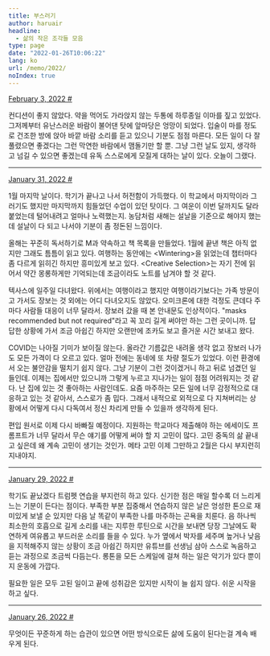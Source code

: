 ```yaml
---
title: 부스러기
author: haruair
headline:
  - 삶의 작은 조각들 모음
type: page
date: "2022-01-26T10:06:22"
lang: ko
url: /memo/2022/
noIndex: true
---
```


<!-- -->

<a class="memo-date" id="2022-02-04T06:21:22.742Z" href="#2022-02-04T06:21:22.742Z">February 3, 2022 #</a>

컨디션이 좋지 않았다. 약을 먹어도 가라앉지 않는 두통에 하루종일 이마를 짚고 있었다. 그저께부터 유난스러운 바람이 불어댄 탓에 앞마당은 엉망이 되었다. 입술이 마를 정도로 건조한 방에 앉아 바깥 바람 소리를 듣고 있으니 기분도 점점 마른다. 모든 일이 다 잘 풀렸으면 좋겠다는 그런 막연한 바람에서 맴돌기만 할 뿐. 그냥 그런 날도 있지, 생각하고 넘길 수 있으면 좋겠는데 유독 스스로에게 모질게 대하는 날이 있다. 오늘이 그랬다.

<hr class="memo-divider" />


<a class="memo-date" id="2022-01-31T18:42:34.832Z" href="#2022-01-31T18:42:34.832Z">January 31, 2022 #</a>

1월 마지막 날이다. 학기가 끝나고 나서 허전함이 가득했다. 이 학교에서 마지막이라 그러기도 했지만 마지막까지 힘들었던 수업이 있던 탓이다. 그 여운이 이번 달까지도 달라 붙었는데 털어내려고 얼마나 노력했는지. 농담처럼 새해는 설날을 기준으로 해야지 했는데 설날이 다 되고 나서야 기분이 좀 정돈된 느낌이다.

올해는 꾸준히 독서하기로 M과 약속하고 책 목록을 만들었다. 1월에 끝낸 책은 아직 없지만 그래도 틈틈이 읽고 있다. 여행하는 동안에는 \<Wintering\>을 읽었는데 챕터마다 좀 다르게 읽히긴 하지만 흥미있게 보고 있다. \<Creative Selection\>는 자기 전에 읽어서 약간 몽롱하게만 기억되는데 조금이라도 노트를 남겨야 할 것 같다.

텍사스에 일주일 다녀왔다. 위에서는 여행이라고 했지만 여행이라기보다는 가족 방문이고 가서도 장보는 것 외에는 어디 다녀오지도 않았다. 오미크론에 대한 걱정도 큰데다 주마다 사람들 대응이 너무 달라서. 장보러 갔을 때 본 안내문도 인상적이다. "masks recommended but not required"라고 꼭 꼬리 길게 써야만 하는 그런 곳이니까. 답답한 상황에 가서 조금 아쉽긴 하지만 오랜만에 조카도 보고 즐거운 시간 보내고 왔다.

COVID는 나아질 기미가 보이질 않는다. 올라간 기름값은 내려올 생각 없고 장보러 나가도 모든 가격이 다 오르고 있다. 얼마 전에는 동네에 또 차량 절도가 있었다. 이런 환경에서 오는 불안감을 떨치기 쉽지 않다. 그냥 기분이 그런 것이겠거니 하고 뒤로 넘겼던 일들인데. 이제는 집에서만 있으니까 그렇게 누르고 지나가는 일이 점점 어려워지는 것 같다. 난 집에 있는 것 좋아하는 사람인데도. 요즘 마주하는 모든 일에 너무 감정적으로 대응하고 있는 것 같아서, 스스로가 좀 밉다. 그래서 내적으로 외적으로 다 지쳐버리는 상황에서 어떻게 다시 다독여서 정신 차리게 만들 수 있을까 생각하게 된다.

편입 원서로 이제 다시 바빠질 예정이다. 지원하는 학교마다 제출해야 하는 에세이도 프롬프트가 너무 달라서 무슨 얘기를 어떻게 써야 할 지 고민이 많다. 고민 중독의 삶 끝내고 싶은데 왜 계속 고민이 생기는 것인가. 메타 고민 이제 그만하고 2월은 다시 부지런히 지내야지.

<hr class="memo-divider" />


<a class="memo-date" id="2022-01-29T12:31:18.722Z" href="#2022-01-29T12:31:18.722Z">January 29, 2022 #</a>

학기도 끝났겠다 트럼펫 연습을 부지런히 하고 있다. 신기한 점은 매일 할수록 더 느리게 느는 기분이 든다는 점이다. 부족한 부분 집중해서 연습하지 않은 날은 엉성한 톤으로 재미있게 보낼 순 있지만 다음 날 똑같이 부족한 나를 마주하는 곤욕을 치룬다. 음 하나씩 최소한의 호흡으로 길게 소리를 내는 지루한 루틴으로 시간을 보내면 당장 그날에도 확연하게 여유롭고 부드러운 소리를 들을 수 있다. 누가 옆에서 박자를 세주며 높거나 낮음을 지적해주지 않는 상황이 조금 아쉽긴 하지만 유튜브를 선생님 삼아 스스로 녹음하고 듣는 과정으로 조금씩 다듬는다. 롱톤을 모든 스케일에 걸쳐 하는 일은 악기가 있다 뿐이지 운동에 가깝다.

필요한 일은 모두 고된 일이고 끝에 성취감은 있지만 시작이 늘 쉽지 않다. 쉬운 시작을 하고 싶다.

<hr class="memo-divider" />

<a class="memo-date" id="2022-01-26T10:06:22" href="#2022-01-26T10:06:22">January 26, 2022 #</a>

무엇이든 꾸준하게 하는 습관이 있으면 어떤 방식으로든 삶에 도움이 된다는걸 계속 배우게 된다.
